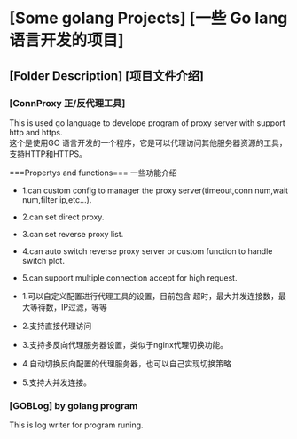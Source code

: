 # [Some golang Projects]  [一些 Go lang 语言开发的项目]  

## [Folder Description]  [项目文件介绍]  

### [ConnProxy 正/反代理工具]  
This is used go language to develope program of proxy server with support http and https.   
这个是使用GO 语言开发的一个程序，它是可以代理访问其他服务器资源的工具，支持HTTP和HTTPS。  

===Propertys and functions===   一些功能介绍  
* 1.can custom config to manager the proxy server(timeout,conn num,wait num,filter ip,etc...).  
* 2.can set direct proxy.  
* 3.can set reverse proxy list.  
* 4.can auto switch reverse proxy server or custom function to handle switch plot.  
* 5.can support multiple connection accept for high request.

* 1.可以自定义配置进行代理工具的设置，目前包含 超时，最大并发连接数，最大等待数，IP过滤，等等  
* 2.支持直接代理访问  
* 3.支持多反向代理服务器设置，类似于nginx代理切换功能。  
* 4.自动切换反向配置的代理服务器，也可以自己实现切换策略  
* 5.支持大并发连接。

### [GOBLog]  by golang program
This is log writer for program runing.
